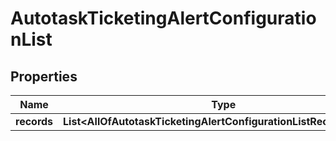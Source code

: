 # AutotaskTicketingAlertConfigurationList

## Properties
Name | Type | Description | Notes
------------ | ------------- | ------------- | -------------
**records** | **List&lt;AllOfAutotaskTicketingAlertConfigurationListRecordsItems&gt;** |  | 
